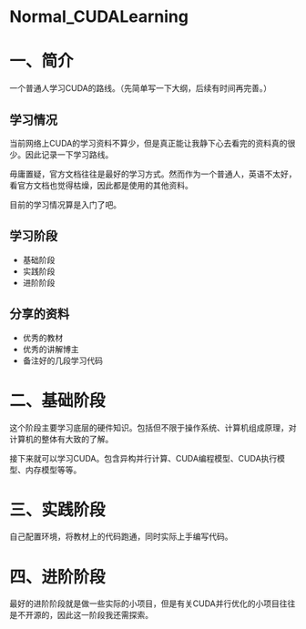 # Normal_CUDALearning
# 一、简介
一个普通人学习CUDA的路线。（先简单写一下大纲，后续有时间再完善。）

## 学习情况
当前网络上CUDA的学习资料不算少，但是真正能让我静下心去看完的资料真的很少。因此记录一下学习路线。

毋庸置疑，官方文档往往是最好的学习方式。然而作为一个普通人，英语不太好，看官方文档也觉得枯燥，因此都是使用的其他资料。

目前的学习情况算是入门了吧。

## 学习阶段
* 基础阶段
* 实践阶段
* 进阶阶段

## 分享的资料
* 优秀的教材
* 优秀的讲解博主
* 备注好的几段学习代码

# 二、基础阶段
这个阶段主要学习底层的硬件知识。包括但不限于操作系统、计算机组成原理，对计算机的整体有大致的了解。

接下来就可以学习CUDA。包含异构并行计算、CUDA编程模型、CUDA执行模型、内存模型等等。

# 三、实践阶段
自己配置环境，将教材上的代码跑通，同时实际上手编写代码。

# 四、进阶阶段
最好的进阶阶段就是做一些实际的小项目，但是有关CUDA并行优化的小项目往往是不开源的，因此这一阶段我还需探索。
